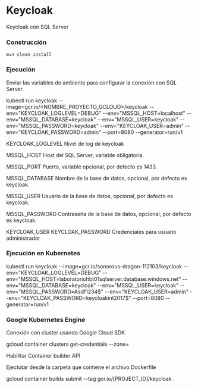 # Keycloak

Keycloak con SQL Server

### Construcción

    mvn clean install

### Ejecución

Enviar las variables de ambiente para configurar la conexión con SQL Server.

kubectl run keycloak --image=gcr.io/<NOMBRE_PROYECTO_GCLOUD>/keycloak --env="KEYCLOAK_LOGLEVEL=DEBUG" --env="MSSQL_HOST=localhost" --env="MSSQL_DATABASE=keycloak" --env="MSSQL_USER=keycloak" --env="MSSQL_PASSWORD=keycloak" --env="KEYCLOAK_USER=admin" --env="KEYCLOAK_PASSWORD=admin" --port=8080 --generator=run/v1

KEYCLOAK_LOGLEVEL
Nivel de log de keycloak

MSSQL_HOST
Host del SQL Server, variable obligatoria.

MSSQL_PORT
Puerto, variable opcional, por defecto es 1433.

MSSQL_DATABASE
Nombre de la base de datos, opcional, por defecto es keycloak.

MSSQL_USER
Usuario de la base de datos, opcional, por defecto es keycloak.

MSSQL_PASSWORD
Contraseña de la base de datos, opcional, por defecto es keycloak.

KEYCLOAK_USER
KEYCLOAK_PASSWORD
Credenciales para usuario administrador

### Ejecución en Kubernetes

kubectl run keycloak --image=gcr.io/sonorous-dragon-112103/keycloak --env="KEYCLOAK_LOGLEVEL=DEBUG" --env="MSSQL_HOST=laboratoriohbt01sqlserver.database.windows.net" --env="MSSQL_DATABASE=keycloak" --env="MSSQL_USER=keycloak" --env="MSSQL_PASSWORD=Asdf1234$" --env="KEYCLOAK_USER=admin" --env="KEYCLOAK_PASSWORD=keycloakint2017$" --port=8080 --generator=run/v1

### Google Kubernetes Engine

Conexión con cluster usando Google Cloud SDK

gcloud container clusters get-credentials --zone=<REGION> <NOMBRE-CLUSTER>

Habilitar Container builder API 

Ejectutar desde la carpeta que contiene el archivo Dockerfile

gcloud container builds submit --tag gcr.io/[PROJECT_ID]/keycloak .
